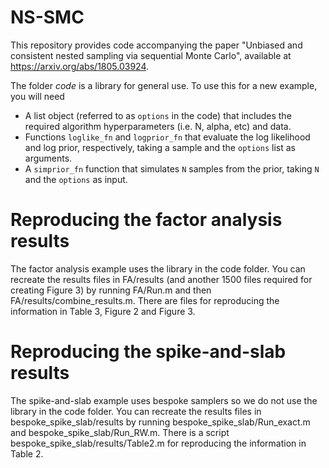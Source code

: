 # NS-SMC
This repository provides code accompanying the paper "Unbiased and consistent nested sampling via sequential Monte Carlo", available at https://arxiv.org/abs/1805.03924.

The folder *code* is a library for general use. To use this for a new example, you will need
- A list object (referred to as `options` in the code) that includes the required algorithm hyperparameters (i.e. N, alpha, etc) and data.
- Functions `loglike_fn` and `logprior_fn` that evaluate the log likelihood and log prior, respectively, taking a sample and the `options` list as arguments.
- A `simprior_fn` function that simulates `N` samples from the prior, taking `N` and the `options` as input.

# Reproducing the factor analysis results

The factor analysis example uses the library in the code folder. You can recreate the results files in FA/results (and another 1500 files required for creating Figure 3) by running FA/Run.m and then FA/results/combine_results.m. There are files for reproducing the information in Table 3, Figure 2 and Figure 3.

# Reproducing the spike-and-slab results

The spike-and-slab example uses bespoke samplers so we do not use the library in the code folder. You can recreate the results files in bespoke_spike_slab/results by running bespoke_spike_slab/Run_exact.m and bespoke_spike_slab/Run_RW.m. There is a script bespoke_spike_slab/results/Table2.m for reproducing the information in Table 2.
